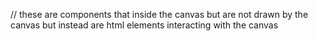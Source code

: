 
// these are components that inside the canvas but are not drawn by the canvas but instead are html elements interacting with the canvas